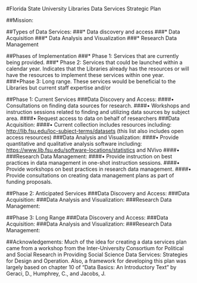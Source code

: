 #Florida State University Libraries Data Services Strategic Plan

##Mission: <workshop mission statement in social sciences DSWG>

##Types of Data Services:
###*	Data discovery and access
###*	Data Acquisition
###*	Data Analysis and Visualization
###*	Research Data Management

##Phases of Implementation
###*	Phase 1: Services that are currently being provided.
###*	Phase 2: Services that could be launched within a calendar year. Indicates that the Libraries already has the resources or will have the resources to implement these services within one year.
###*Phase 3: Long range. These services would be beneficial to the Libraries but current staff expertise and/or

##Phase 1: Current Services
###Data Discovery and Access:
####•	Consultations on finding data sources for research.
####•	Workshops and instruction sessions related to finding and utilizing data sources by subject area. 
####•	Request access to data on behalf of researchers
###Data Acquisition:
####•	Current collection includes resources including: http://lib.fsu.edu/loc-subject-terms/datasets (this list also includes open access resources)
###Data Analysis and Visualization:
####•	Provide quantitative and qualitative analysis software including: https://www.lib.fsu.edu/software-locations/statistics and NVivo
####•	
###Research Data Management:
####•	Provide instruction on best practices in data management in one-shot instruction sessions. 
####•	Provide workshops on best practices in research data management.
####•	Provide consultations on creating data management plans as part of funding proposals. 

##Phase 2: Anticipated Services 
###Data Discovery and Access:
###Data Acquisition:
###Data Analysis and Visualization:
###Research Data Management:

##Phase 3: Long Range
###Data Discovery and Access:
###Data Acquisition:
###Data Analysis and Visualization:
###Research Data Management:

##Acknowledgements: Much of the idea for creating a data services plan came from a workshop from the Inter-University Consortium for Political and Social Research in Providing Social Science Data Services: Strategies for Design and Operation. 
Also, a framework for developing this plan was largely based on chapter 10 of “Data Basics: An Introductory Text” by Geraci, D., Humphrey, C., and Jacobs, J. 
